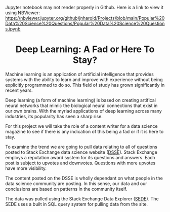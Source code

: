 Jupyter notebook may not render properly in Github.  Here is a link to view it using NBViewer:
https://nbviewer.jupyter.org/github/jnharold/Projects/blob/main/Popular%20Data%20Science%20Questions/Popular%20Data%20Science%20Questions.ipynb

# <center> Deep Learning:   A Fad or Here To Stay?</center>

Machine learning is an application of artificial intelligence that provides systems with the ability to learn and improve with experience without being explicitly programmed to do so.  This field of study has grown significantly in recent years.  

Deep learning (a form of machine learning) is based on creating artifical neural networks that mimic the biological neural connections that exist in our own brains.  With the myriad applications of deep learning across many industries, its popularity has seen a sharp rise.

For this project we will take the role of a content writer for a data science magazine to see if there is any indication of this being a fad or if it is here to stay.  

To examine the trend we are going to pull data relating to all of questions posted to Stack Exchange data science website ([DSSE](https://datascience.stackexchange.com)).  Stack Exchange employs a reputation award system for its questions and answers. Each post is subject to upvotes and downvotes. Questions with more upvotes have more visibility.  

The content posted on the DSSE is wholly dependant on what people in the data science community are posting.  In this sense, our data and our conclusions are based on patterns in the community itself.  

The data was pulled using the Stack Exchange Data Explorer ([SEDE](https://data.stackexchange.com/datascience/query/new)).  The SEDE uses a built in SQL query system for pulling data from the site.  

